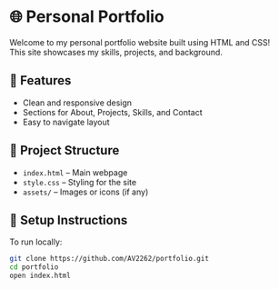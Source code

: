 # 🌐 Personal Portfolio

Welcome to my personal portfolio website built using HTML and CSS!  
This site showcases my skills, projects, and background.

## 🚀 Features
- Clean and responsive design
- Sections for About, Projects, Skills, and Contact
- Easy to navigate layout



## 📂 Project Structure
- `index.html` – Main webpage
- `style.css` – Styling for the site
- `assets/` – Images or icons (if any)

## 🔧 Setup Instructions
To run locally:

```bash
git clone https://github.com/AV2262/portfolio.git
cd portfolio
open index.html
